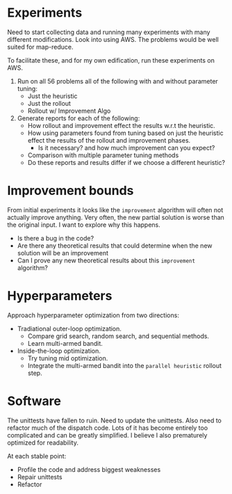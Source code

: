 # Experiments
Need to start collecting data and running many experiments with many different modifications.
Look into using AWS.  The problems would be well suited for map-reduce.

To facilitate these, and for my own edification, run these experiments on AWS.

1. Run on all 56 problems all of the following with and without parameter tuning:
    * Just the heuristic 
    * Just the rollout
    * Rollout w/ Improvement Algo 
2. Generate reports for each of the following:
    * How rollout and improvement effect the results w.r.t the heuristic.
    * How using parameters found from tuning based on just the heuristic effect the 
  results of the rollout and improvement phases.
        * Is it necessary? and how much improvement can you expect?
    * Comparison with multiple parameter tuning methods
    * Do these reports and results differ if we choose a different heuristic?

# Improvement bounds
From initial experiments it looks like the `improvement` algorithm will often not actually
improve anything.  Very often, the new partial solution is worse than the original input.
I want to explore why this happens. 

* Is there a bug in the code?
* Are there any theoretical results that could determine when the new solution
will be an improvement
* Can I prove any new theoretical results about this `improvement` algorithm?


# Hyperparameters
Approach hyperparameter optimization from two directions:

* Tradiational outer-loop optimization.  
  * Compare grid search, random search, and sequential methods.
  * Learn multi-armed bandit.
* Inside-the-loop optimization.
  * Try tuning mid optimization.
  * Integrate the multi-armed bandit into the `parallel heuristic` rollout step.

# Software
The unittests have fallen to ruin.  Need to update the unittests.  Also need to 
refactor much of the dispatch code.  Lots of it has become entirely too complicated
and can be greatly simplified. I believe I also prematurely optimized for readability.

At each stable point:

* Profile the code and address biggest weaknesses
* Repair unittests
* Refactor

